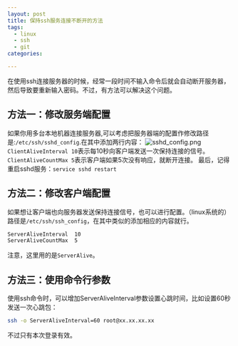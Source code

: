 ```yaml
---
layout: post
title: 保持ssh服务连接不断开的方法
tags: 
  - linux
  - ssh  
  - git
categories:

---
```

在使用ssh连接服务器的时候，经常一段时间不输入命令后就会自动断开服务器，然后导致要重新输入密码。不过，有方法可以解决这个问题。
<!--more-->
## 方法一：修改服务端配置
如果你用多台本地机器连接服务器,可以考虑把服务器端的配置作修改路径是:`/etc/ssh/sshd_config`.在其中添加两行内容：
![sshd_config.png](https://s2.ax1x.com/2019/02/13/k0JKKO.png)
`ClientAliveInterval 10`表示每10秒向客户端发送一次保持连接的信号。` ClientAliveCountMax 5`表示客户端如果5次没有响应，就断开连接。
最后，记得重启sshd服务：`service sshd restart`

## 方法二：修改客户端配置
如果想让客户端也向服务器发送保持连接信号，也可以进行配置。（linux系统的）路径是`/etc/ssh/ssh_config`，在其中类似的添加相应的内容就行。
```bash
ServerAliveInterval  10
ServerAliveCountMax  5
```
注意，这里用的是`ServerAlive`。

## 方法三：使用命令行参数
使用ssh命令时，可以增加ServerAliveInterval参数设置心跳时间，比如设置60秒发送一次心跳包：
```bash
ssh -o ServerAliveInterval=60 root@xx.xx.xx.xx
```
不过只有本次登录有效。